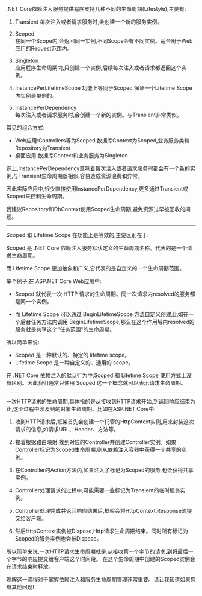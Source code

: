 .NET Core依赖注入服务提供程序支持几种不同的生命周期(Lifestyle),主要有:

1. Transient
每次注入或者请求服务时,会创建一个新的服务实例。

2. Scoped  
在同一个Scope内,会返回同一实例,不同Scope会有不同实例。适合用于Web应用的Request范围内。

3. Singleton  
应用程序生命周期内,只创建一个实例,后续每次注入或者请求都返回这个实例。

4. InstancePerLifetimeScope
功能上等同于Scoped,保证一个Lifetime Scope内实例是单例的。

5. InstancePerDependency  
每次注入或者请求服务时,会创建一个新的实例。与Transient非常类似。

常见的组合方式:

- Web应用:Controllers等为Scoped,数据库Context为Scoped,业务服务类和Repository为Transient  
- 桌面应用:数据库Context和业务服务为Singleton

综上,InstancePerDependency意味着每次注入或者请求服务时都会有一个新的实例,与Transient生命周期很相似,容易造成资源浪费和异常。

因此实际应用中,很少直接使用InstancePerDependency,更多通过Transient或Scoped来控制生命周期。

我建议Repository和DbContext使用Scoped生命周期,避免资源过早被回收的问题。

***
Scoped 和 Lifetime Scope 在功能上是等效的,主要区别在于:

Scoped 是 .NET Core 依赖注入服务默认定义的生命周期名称。代表的是一个请求生命周期。

而 Lifetime Scope 更加抽象和广义,它代表的是自定义的一个生命周期范围。

举个例子,在 ASP.NET Core Web应用中:

- Scoped 就代表一次 HTTP 请求的生命周期。同一次请求内resolved的服务都是同一个实例。

- 而 Lifetime Scope 可以通过 BeginLifetimeScope 方法自定义创建,比如在一个后台任务方法内调用 BeginLifetimeScope,那么在这个作用域内resolved的服务就是共享这个"任务范围"的生命周期。

所以简单来说:

- Scoped 是一种默认的、特定的 lifetime scope。
- Lifetime Scope 是一种自定义的、通用的 scope。

在 .NET Core 依赖注入的默认行为中,Scoped 和 Lifetime Scope 使用方式上没有区别。因此我们通常只使用 Scoped 这一个概念就可以表示请求生命周期。

***
一次HTTP请求的生命周期,具体指的是从接收到HTTP请求开始,到返回响应结束为止,这个过程中涉及到的对象生命周期。比如在ASP.NET Core中:

1. 收到HTTP请求后,框架首先会创建一个托管的HttpContext实例,用来封装这次请求的信息,如请求URL、Header、方法等。

2. 接着根据路由映射,找到对应的Controller并创建Controller实例。如果Controller标记为Scoped生命周期,则从依赖注入容器中获得一个共享的实例。

3. 在Controller的Action方法内,如果注入了标记为Scoped的服务,也会获得共享实例。

4. Controller处理请求的过程中,可能需要一些标记为Transient的临时服务实例。

5. Controller处理完成并返回响应结果后,框架会将HttpContext.Response流提交给客户端。

6. 然后HttpContext实例被Dispose,Http请求生命周期结束。同时所有标记为Scoped的服务实例也会被Dispose。

所以简单来说,一次HTTP请求生命周期就是:从接收第一个字节的请求,到将最后一个字节的响应提交给客户端这个时间段。
在这个生命周期中创建的Scoped实例会在请求结束时释放。

理解这一流程对于掌握依赖注入和服务生命周期管理非常重要。请让我知道如果您有其他问题!
